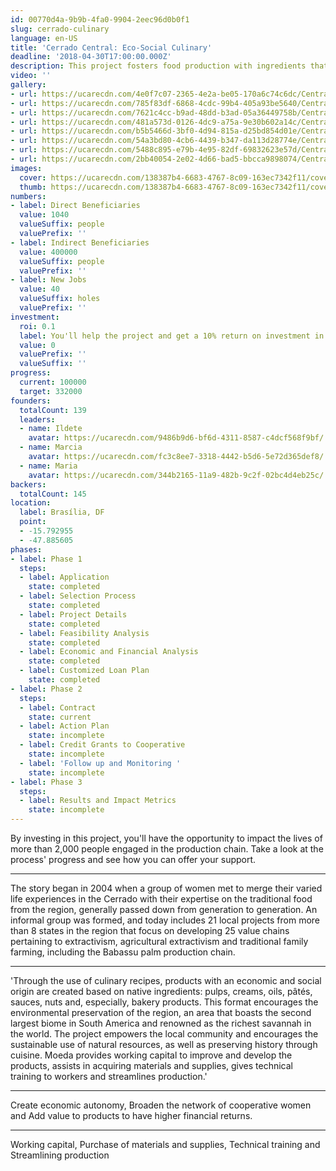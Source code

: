 ```yaml
---
id: 00770d4a-9b9b-4fa0-9904-2eec96d0b0f1
slug: cerrado-culinary
language: en-US
title: 'Cerrado Central: Eco-Social Culinary'
deadline: '2018-04-30T17:00:00.000Z'
description: This project fosters food production with ingredients that are naturally found in the Cerrado (the Brazilian savannah), and merges various experiences to revise traditional recipes passed on from generation to generation. What's created is the socioeconomic development of local communities through the sustainable use of natural resources.
video: ''
gallery:
- url: https://ucarecdn.com/4e0f7c07-2365-4e2a-be05-170a6c74c6dc/CentralCerrado06.jpg
- url: https://ucarecdn.com/785f83df-6868-4cdc-99b4-405a93be5640/CentralCerrado04.jpg
- url: https://ucarecdn.com/7621c4cc-b9ad-48dd-b3ad-05a36449758b/CentralCerrado05.jpg
- url: https://ucarecdn.com/481a573d-0126-4dc9-a75a-9e30b602a14c/CentralCerrado03.jpg
- url: https://ucarecdn.com/b5b5466d-3bf0-4d94-815a-d25bd854d01e/CentralCerrado08.jpg
- url: https://ucarecdn.com/54a3bd80-4cb6-4439-b347-da113d28774e/CentralCerrado01.jpg
- url: https://ucarecdn.com/5488c895-e79b-4e95-82df-69832623e57d/CentralCerrado02.jpg
- url: https://ucarecdn.com/2bb40054-2e02-4d66-bad5-bbcca9898074/CentralCerrado07.jpg
images:
  cover: https://ucarecdn.com/138387b4-6683-4767-8c09-163ec7342f11/covercentraldocerrado2.jpg
  thumb: https://ucarecdn.com/138387b4-6683-4767-8c09-163ec7342f11/covercentraldocerrado2.jpg
numbers:
- label: Direct Beneficiaries
  value: 1040
  valueSuffix: people
  valuePrefix: ''
- label: Indirect Beneficiaries
  value: 400000
  valueSuffix: people
  valuePrefix: ''
- label: New Jobs
  value: 40
  valueSuffix: holes
  valuePrefix: ''
investment:
  roi: 0.1
  label: You'll help the project and get a 10% return on investment in 6 months.
  value: 0
  valuePrefix: ''
  valueSuffix: ''
progress:
  current: 100000
  target: 332000
founders:
  totalCount: 139
  leaders:
  - name: Ildete
    avatar: https://ucarecdn.com/9486b9d6-bf6d-4311-8587-c4dcf568f9bf/
  - name: Marcia
    avatar: https://ucarecdn.com/fc3c8ee7-3318-4442-b5d6-5e72d365def8/
  - name: Maria
    avatar: https://ucarecdn.com/344b2165-11a9-482b-9c2f-02bc4d4eb25c/
backers:
  totalCount: 145
location:
  label: Brasília, DF
  point:
  - -15.792955
  - -47.885605
phases:
- label: Phase 1
  steps:
  - label: Application
    state: completed
  - label: Selection Process
    state: completed
  - label: Project Details
    state: completed
  - label: Feasibility Analysis
    state: completed
  - label: Economic and Financial Analysis
    state: completed
  - label: Customized Loan Plan
    state: completed
- label: Phase 2
  steps:
  - label: Contract
    state: current
  - label: Action Plan
    state: incomplete
  - label: Credit Grants to Cooperative
    state: incomplete
  - label: 'Follow up and Monitoring '
    state: incomplete
- label: Phase 3
  steps:
  - label: Results and Impact Metrics
    state: incomplete
---
```


By investing in this project, you'll have the opportunity to impact the lives
of more than 2,000 people engaged in the production chain. Take a look at the
process' progress and see how you can offer your support.

---

The story began in 2004 when a group of women met to merge their varied life
experiences in the Cerrado with their expertise on the traditional food from the
region, generally passed down from generation to generation. An informal group
was formed, and today includes 21 local projects from more than 8 states in the
region that focus on developing 25 value chains pertaining to extractivism, agricultural
extractivism and traditional family farming, including the Babassu palm production
chain.

---

'Through the use of culinary recipes, products with an economic and social
origin are created based on native ingredients: pulps, creams, oils, pâtés, sauces,
nuts and, especially, bakery products. This format encourages the environmental
preservation of the region, an area that boasts the second largest biome in South
America and renowned as the richest savannah in the world. The project empowers
the local community and encourages the sustainable use of natural resources, as
well as preserving history through cuisine. Moeda provides working capital to
improve and develop the products, assists in acquiring materials and supplies,
gives technical training to workers and streamlines production.'

---

Create economic autonomy, Broaden the network of cooperative women and Add
value to products to have higher financial returns.

---

Working capital, Purchase of materials and supplies, Technical training and
Streamlining production
